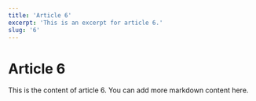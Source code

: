 ```yaml
---
title: 'Article 6'
excerpt: 'This is an excerpt for article 6.'
slug: '6'
---
```


# Article 6

This is the content of article 6. You can add more markdown content here.
